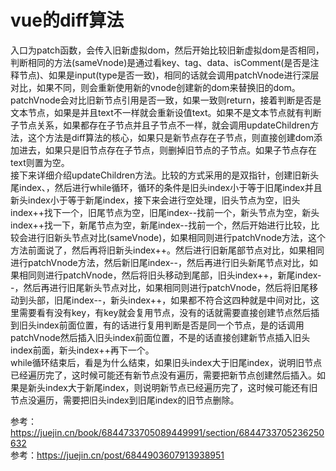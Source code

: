# vue的diff算法

入口为patch函数，会传入旧新虚拟dom，然后开始比较旧新虚拟dom是否相同，判断相同的方法(sameVnode)是通过看key、tag、data、isComment(是否是注释节点)、如果是input(type是否一致)，相同的话就会调用patchVnode进行深层对比，如果不同，则会重新使用新的vnode创建新的dom来替换旧的dom。  
patchVnode会对比旧新节点引用是否一致，如果一致则return，接着判断是否是文本节点，如果是并且text不一样就会重新设值text。如果不是文本节点就有判断子节点关系，如果都存在子节点并且子节点不一样，就会调用updateChildren方法，这个方法是diff算法的核心，如果只是新节点存在子节点，则直接创建dom添加进去，如果只是旧节点存在子节点，则删掉旧节点的子节点。如果子节点存在text则置为空。  
接下来详细介绍updateChildren方法。比较的方式采用的是双指针，创建旧新头尾index、，然后进行while循环，循环的条件是旧头index小于等于旧尾index并且新头index小于等于新尾index，接下来会进行空处理，旧头节点为空，旧头index++找下一个，旧尾节点为空，旧尾index--找前一个，新头节点为空，新头index++找一下，新尾节点为空，新尾index--找前一个，然后开始进行比较，比较会进行旧新头节点对比(sameVnode)，如果相同则进行patchVnode方法，这个方法前面说了，然后再将旧新头index++。然后进行旧新尾部节点对比，如果相同进行patchVnode方法，然后新旧尾index--，然后再进行旧头新尾节点对比，如果相同则进行patchVnode，然后将旧头移动到尾部，旧头index++，新尾index--，然后再进行旧尾新头节点对比，如果相同则进行patchVnode，然后将旧尾移动到头部，旧尾index--，新头index++，如果都不符合这四种就是中间对比，这里需要看有没有key，有key就会复用节点，没有的话就需要直接创建节点然后插到旧头index前面位置，有的话进行复用判断是否是同一个节点，是的话调用patchVnode然后插入旧头index前面位置，不是的话直接创建新节点插入旧头index前面，新头index++再下一个。  
while循环结束后，看是为什么结束，如果旧头index大于旧尾index，说明旧节点已经遍历完了，这时候可能还有新节点没有遍历，需要把新节点创建然后插入。如果是新头index大于新尾index，则说明新节点已经遍历完了，这时候可能还有旧节点没遍历，需要把旧头index到旧尾index的旧节点删除。  

参考：https://juejin.cn/book/6844733705089449991/section/6844733705236250632  
参考：https://juejin.cn/post/6844903607913938951  
